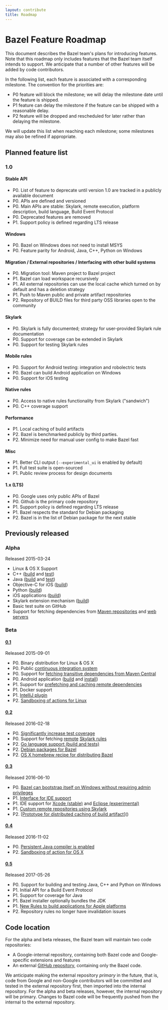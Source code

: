 ```yaml
---
layout: contribute
title: Roadmap
---
```


# Bazel Feature Roadmap

This document describes the Bazel team's plans for introducing features. Note
that this roadmap only includes features that the Bazel team itself intends
to support. We anticipate that a number of other features will be added by
code contributors.

In the following list, each feature is associated with a corresponding
milestone. The convention for the priorities are:

*   P0 feature will block the milestone; we will delay the milestone date
    until the feature is shipped.
*   P1 feature can delay the milestone if the feature can be shipped with a
    reasonable delay.
*   P2 feature will be dropped and rescheduled for later rather than delaying
    the milestone.

We will update this list when reaching each milestone; some milestones may also
be refined if appropriate.

## Planned feature list

### 1.0

#### Stable API

* P0. List of feature to deprecate until version 1.0 are tracked in a publicly available document
* P0. APIs are defined and versioned
* P0. Main APIs are stable: Skylark, remote execution, platform description, build language, Build Event Protocol
* P0. Deprecated features are removed
* P1. Support policy is defined regarding LTS release

#### Windows

* P0. Bazel on Windows does not need to install MSYS
* P0. Feature parity for Android, Java, C++, Python on Windows

#### Migration / External repositories / Interfacing with other build systems

* P0. Migration tool: Maven project to Bazel project
* P1. Bazel can load workspace recursively
* P1. All external repositories can use the local cache which turned on by default and has a deletion strategy
* P1. Push to Maven public and private artifact repositories
* P2. Repository of BUILD files for third party OSS libraries open to the community

#### Skylark

* P0. Skylark is fully documented; strategy for user-provided Skylark rule documentation
* P0. Support for coverage can be extended in Skylark
* P0. Support for testing Skylark rules

#### Mobile rules

* P0. Support for Android testing: integration and robolectric tests
* P0. Bazel can build Android application on Windows
* P0. Support for iOS testing

#### Native rules

* P0. Access to native rules functionality from Skylark ("sandwich")
* P0. C++ coverage support

#### Performance

* P1. Local caching of build artifacts
* P2. Bazel is benchmarked publicly by third parties.
* P2. Minimize need for manual user config to make Bazel fast

#### Misc

* P1. Better CLI output (`--experimental_ui` is enabled by default)
* P1. Full test suite is open-sourced
* P1. Public review process for design documents

#### 1.x (LTS)

* P0. Google uses only public APIs of Bazel
* P0. Github is the primary code repository
* P1. Support policy is defined regarding LTS release
* P1. Bazel respects the standard for Debian packaging
* P2. Bazel is in the list of Debian package for the next stable



## Previously released

### Alpha
Released 2015-03-24

* Linux &amp; OS X Support</td>
* C++ ([build](http://bazel.build/docs/be/c-cpp.html#cc_binary) and [test](http://bazel.build/docs/be/c-cpp.html#cc_test))
* Java ([build](http://bazel.build/docs/be/java.html#java_binary) and [test](http://bazel.build/docs/be/java.html#java_test))
* Objective-C for iOS ([build](http://bazel.build/docs/be/objective-c.html#objc_binary))
* Python ([build](http://bazel.build/docs/be/python.html#py_binary))
* iOS applications ([build](http://bazel.build/docs/be/objective-c.html#ios_application))
* Skylark extension mechanism ([build](http://bazel.build/docs/skylark/index.html))
* Basic test suite on GitHub
* Support for fetching dependencies from [Maven repositories](http://bazel.build/docs/be/workspace.html#maven_jar) and [web servers](http://bazel.build/docs/be/workspace.html#http_archive)


### Beta

#### [0.1](https://github.com/bazelbuild/bazel/releases/tag/0.1.0)
Released 2015-09-01

* P0. Binary distribution for Linux & OS X
* P0. Public [continuous integration system](http://ci.bazel.build)
* P0. Support for [fetching transitive dependencies from Maven Central](http://bazel.build/docs/external.html)
* P0. Android application ([build](http://bazel.build/docs/be/android.html#android_binary) and [install](http://bazel.build/docs/bazel-user-manual.html#mobile-install))
* P1. Support for [prefetching and caching remote dependencies](http://bazel.build/docs/external.html)
* P1. Docker support
* P1. [IntelliJ plugin](https://ij.bazel.build/)
* P2. [Sandboxing of actions for Linux](http://bazel.build/docs/bazel-user-manual.html#sandboxing)

#### [0.2](https://github.com/bazelbuild/bazel/releases/tag/0.2.0)
Released 2016-02-18

* P0. [Significantly increase test coverage](https://github.com/bazelbuild/bazel/tree/master/src/test/java/com/google/devtools)
* P0. Support for fetching [remote](http://bazel.build/docs/external.html) [Skylark rules](http://bazel.build/docs/be/functions.html#load)
* P2. [Go language support (build and tests)](https://github.com/bazelbuild/rules_go)
* P2. [Debian packages for Bazel](https://github.com/bazelbuild/bazel/releases/latest)
* P2. [OS X homebrew recipe for distributing Bazel](http://braumeister.org/formula/bazel)

#### [0.3](https://github.com/bazelbuild/bazel/releases/tag/0.3.0)
Released 2016-06-10

* P0. [Bazel can bootstrap itself on Windows without requiring admin privileges](http://bazel.build/docs/windows.html)
* P1. [Interface for IDE support](http://blog.bazel.build/2016/06/10/ide-support.html)
* P1. IDE support for [Xcode (stable)](http://tulsi.bazel.build) and [Eclipse (experimental)](https://github.com/bazelbuild/e4b)
* P1. [Custom remote repositories using Skylark](https://docs.google.com/document/d/1jKbNXOVp2T1zJD_iRnVr8k5D0xZKgO8blMVDlXOksJg)
* P2. [[Prototype for distributed caching of build artifact](https://github.com/bazelbuild/bazel/commit/79adf59e2973754c8c0415fcab45cd58c7c34697)]()

#### [0.4](https://github.com/bazelbuild/bazel/releases/tag/0.4.0)
Released 2016-11-02

* P0. [Persistent Java compiler is enabled](https://github.com/bazelbuild/bazel/commit/490f250b27183a886cf70a5fe9e99d9428141b34)
* P2. [Sandboxing of action for OS X](https://github.com/bazelbuild/bazel/commit/7b825b8ea442246aabfa6a5a8962abd70855d0da)


#### [0.5](https://github.com/bazelbuild/bazel/releases/tag/0.5.0)
Released 2017-05-26

* P0. Support for building and testing Java, C++ and Python on Windows</td>
* P1. Initial API for a Build Event Protocol
* P1. Support for coverage for Java
* P1. Bazel installer optionally bundles the JDK
* P1. [New Rules to build applications for Apple platforms](https://github.com/bazelbuild/rules_apple)
* P2. Repository rules no longer have invalidation issues

## Code location

For the alpha and beta releases, the Bazel team will maintain two code
repositories:

*   A Google-internal repository, containing both Bazel code and
    Google-specific extensions and features
*   An external [GitHub repository](https://github.com/bazelbuild/bazel),
    containing only the Bazel code.

We anticipate making the external repository *primary* in the future, that is,
code from Google and non-Google contributors will be committed and tested in the
external repository first, then imported into the internal repository. For
the alpha and beta releases, however, the internal repository will be primary.
Changes to Bazel code will be frequently pushed from the internal to
the external repository.
